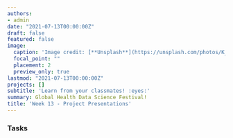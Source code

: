 ```yaml
---
authors:
- admin
date: "2021-07-13T00:00:00Z"
draft: false
featured: false
image:
  caption: 'Image credit: [**Unsplash**](https://unsplash.com/photos/K_VeavYEfdA)'
  focal_point: ""
  placement: 2
  preview_only: true
lastmod: "2021-07-13T00:00:00Z"
projects: []
subtitle: 'Learn from your classmates! :eyes:'
summary: Global Health Data Science Festival!
title: 'Week 13 - Project Presentations'
---
```


### Tasks

